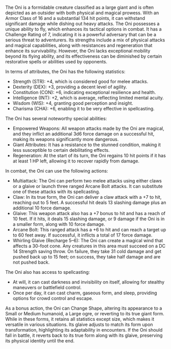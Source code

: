 The Oni is a formidable creature classified as a large giant and is often depicted as an outsider with both physical and magical prowess. With an Armor Class of 16 and a substantial 134 hit points, it can withstand significant damage while dishing out heavy attacks. The Oni possesses a unique ability to fly, which enhances its tactical options in combat. It has a Challenge Rating of 7, indicating it is a powerful adversary that can be a serious threat to adventurers. Its strengths include a mix of physical attacks and magical capabilities, along with resistances and regeneration that enhance its survivability. However, the Oni lacks exceptional mobility beyond its flying ability, and its effectiveness can be diminished by certain restorative spells or abilities used by opponents.

In terms of attributes, the Oni has the following statistics:
- Strength (STR): +4, which is considered good for melee attacks.
- Dexterity (DEX): +3, providing a decent level of agility.
- Constitution (CON): +6, indicating exceptional resilience and health.
- Intelligence (INT): +2, which is average, reflecting limited mental acuity.
- Wisdom (WIS): +4, granting good perception and insight.
- Charisma (CHA): +6, enabling it to be very effective in spellcasting.

The Oni has several noteworthy special abilities:
- Empowered Weapons: All weapon attacks made by the Oni are magical, and they inflict an additional 3d6 force damage on a successful hit, making its weapons significantly more dangerous.
- Giant Attributes: It has a resistance to the stunned condition, making it less susceptible to certain debilitating effects.
- Regeneration: At the start of its turn, the Oni regains 10 hit points if it has at least 1 HP left, allowing it to recover rapidly from damage.

In combat, the Oni can use the following actions:
- Multiattack: The Oni can perform two melee attacks using either claws or a glaive or launch three ranged Arcane Bolt attacks. It can substitute one of these attacks with its spellcasting.
- Claw: In its true form, the Oni can deliver a claw attack with a +7 to hit, reaching out to 5 feet. A successful hit deals 13 slashing damage plus an additional 10 force damage.
- Glaive: This weapon attack also has a +7 bonus to hit and has a reach of 10 feet. If it hits, it deals 15 slashing damage, or 9 damage if the Oni is in a smaller form, along with 10 force damage.
- Arcane Bolt: This ranged attack has a +6 to hit and can reach a target up to 60 feet away. If successful, it inflicts a total of 17 force damage.
- Whirling Glaive (Recharge 5–6): The Oni can create a magical wind that affects a 30-foot cone. Any creatures in this area must succeed on a DC 14 Strength saving throw. On failure, they take 31 cold damage and get pushed back up to 15 feet; on success, they take half damage and are not pushed back.

The Oni also has access to spellcasting: 
- At will, it can cast darkness and invisibility on itself, allowing for stealthy maneuvers or battlefield control.
- Once per day, it can cast charm, gaseous form, and sleep, providing options for crowd control and escape.

As a bonus action, the Oni can Change Shape, altering its appearance to a Small or Medium humanoid, a Large ogre, or reverting to its true giant form. While in these forms, it retains all statistics except size, which makes it versatile in various situations. Its glaive adjusts to match its form upon transformation, highlighting its adaptability in encounters. If the Oni should fall in battle, it reverts back to its true form along with its glaive, preserving its physical identity until the end.